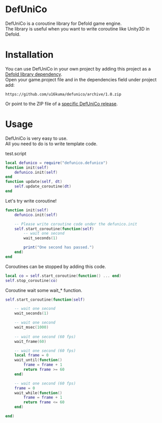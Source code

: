 # DefUniCo

DefUniCo is a coroutine library for Defold game engine.  
The library is useful when you want to write coroutine like Unity3D in Defold.  

# Installation

You can use DefUniCo in your own project by adding this project as a [Defold library dependency](https://www.defold.com/manuals/libraries/).  
Open your game.project file and in the dependencies field under project add:  

```
https://github.com/u16kuma/defunico/archive/1.0.zip
```

Or point to the ZIP file of a [specific DefUniCo release](https://github.com/u16kuma/defunico/releases).  

# Usage

DefUniCo is very easy to use.  
All you need to do is to write template code.  

test.script  

```lua
local defunico = require("defunico.defunico")
function init(self)
    defunico.init(self)
end
function update(self, dt)
    self.update_coroutine(dt)
end
```

Let's try write coroutine!

```lua
function init(self)
    defunico.init(self)

    -- Please write coroutine code under the defunico.init
    self.start_coroutine(function(self)
        -- wait one second
        wait_seconds(1)

        print("One second has passed.")
    end)
end
```

Coroutines can be stopped by adding this code.

```lua
local co = self.start_coroutine(function() ... end)
self.stop_coroutine(co)
```

Coroutine wait some wait_* function.

```lua
self.start_coroutine(function(self)

    -- wait one second
    wait_seconds(1)

    -- wait one second
    wait_msec(1000)
    
    -- wait one second (60 fps)
    wait_frame(60)

    -- wait one second (60 fps)
    local frame = 0
    wait_until(function() 
        frame = frame + 1
        return frame >= 60
    end)

    -- wait one second (60 fps)
    frame = 0
    wait_while(function()
        frame = frame + 1
        return frame <= 60
    end)

end)
```